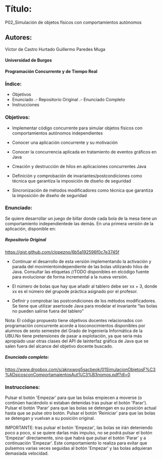 # Título:
P02_Simulación de objetos físicos con comportamientos autónomos

## Autores: 
Víctor de Castro Hurtado
Guillermo Paredes Muga

#### Universidad de Burgos
#### Programación Concurrente y de Tiempo Real

### Índice:

 - Objetivos
 - Enunciado
  .- Repositorio Original
  .- Enunciado Completo
 - Instrucciones

### Objetivos:

 - Implementar código concurrente para simular objetos físicos con comportamientos autónomos independientes

 - Conocer una aplicación concurrente y su motivación

 - Conocer la concurrencia aplicada en tratamiento de eventos gráficos en Java

 - Creación y destrucción de hilos en aplicaciones concurrentes Java

 - Definición y comprobación de invariantes/postcondiciones como técnica que garantiza la imposición de diseño de seguridad

 - Sincronización de métodos modificadores como técnica que garantiza la imposición de diseño de seguridad
 
### Enunciado:

Se quiere desarrollar un juego de billar donde cada bola de la mesa tiene un comportamiento independientede las demás. En una primera versión de la aplicación, disponible en:

##### Repositorio Original
  https://gist.github.com/clopezno/6b5a192596f0c7e3745f

 - Continuar el desarrollo de esta versión implementando la activación y parada del movimientoindependiente de las bolas utilizando hilos de Java. Consultar las etiquetas //TODO disponibles en elcódigo fuente para evolucionar de forma incremental a la nueva versión.

 - El número de bolas que hay que añadir al  tablero debe ser xx + 3, donde xx es el número del grupode práctica asignado por el profesor. 

 - Definir y comprobar las postcondiciones de los métodos modificadores. Se tiene que utilizar  asertosde Java para modelar el invariante  “las bolas no  pueden salirse fuera del tablero”
 
Nota: El código propuesto tiene objetivos docentes relacionados con programación concurrente acorde a losconocimientos disponibles por alumnos de sexto semestre del Grado de Ingeniería Informática de la UBU.No tiene pretensiones de pasar a explotación, ya que sería más apropiado usar otras clases del API de lainterfaz gráfica de Java que se salen fuera del alcance del objetivo docente buscado.

##### Enunciado completo:
  https://www.dropbox.com/s/aknxwog5sacbeok/01SimulacionObjetosF%C3%ADsicosconComportamaientosAut%C3%B3nomos.pdf?dl=0
  
### Instrucciones:

Pulsar el botón 'Empezar' para que las bolas empiecen a moverse (o continúen haciéndolo si estaban detenidas tras pulsar el botón 'Parar').
Pulsar el botón 'Parar' para que las bolas se detengan en su posición actual hasta que se pulse otro botón.
Pulsar el botón 'Reiniciar' para que las bolas se detengan y vuelvan a su posición original.

IMPORTANTE: tras pulsar el botón 'Empezar', las bolas se irán deteniendo poco a poco, si se quiere darlas más impulso, no se podrá pulsar el botón 'Empezar' directamente, sino que habrá que pulsar el botón 'Parar' y a continuación 'Empezar'.
Este comportamiento lo realiza para evitar que pulsemos varias veces seguidas al botón 'Empezar' y las bolas adquieran demasiada velocidad.
